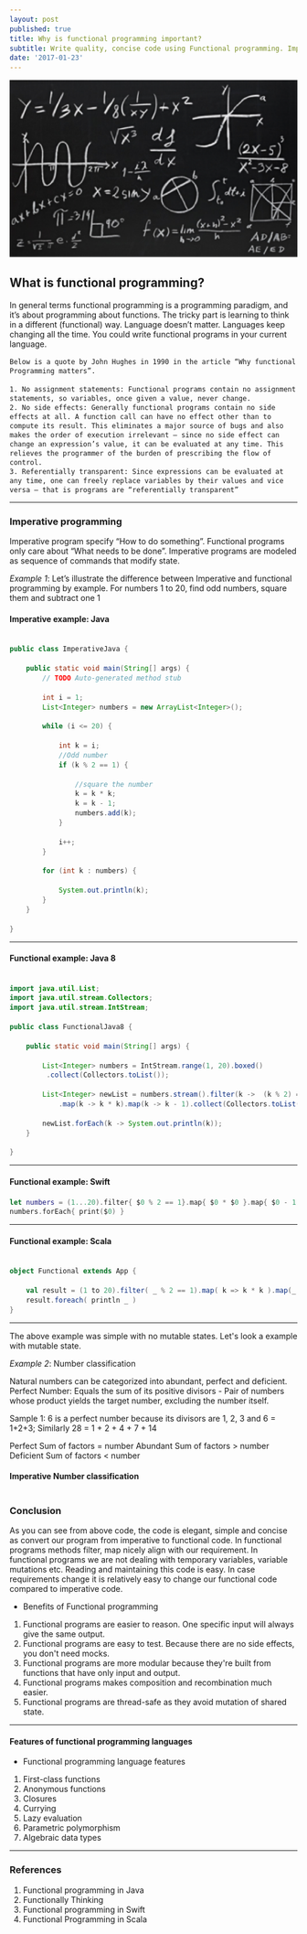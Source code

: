 ```yaml
---
layout: post
published: true
title: Why is functional programming important?
subtitle: Write quality, concise code using Functional programming. Imperative vs Functional programming. 
date: '2017-01-23'
---
```


![Why functional programming](/img/BlackBoard.png) 

## What is functional programming?


In general terms functional programming is a programming paradigm, and it’s about programming about functions. The tricky part is learning to think in a different (functional) way. Language doesn’t matter. Languages keep changing all the time. You could write functional programs in your current language. 

	Below is a quote by John Hughes in 1990 in the article “Why functional Programming matters”.

	1. No assignment statements: Functional programs contain no assignment statements, so variables, once given a value, never change. 
	2. No side effects: Generally functional programs contain no side effects at all. A function call can have no effect other than to compute its result. This eliminates a major source of bugs and also makes the order of execution irrelevant — since no side effect can change an expression’s value, it can be evaluated at any time. This relieves the programmer of the burden of prescribing the flow of control.
	3. Referentially transparent: Since expressions can be evaluated at any time, one can freely replace variables by their values and vice versa — that is programs are “referentially transparent”

--- 


### Imperative programming

Imperative program specify “How to do something”. Functional programs only care about “What needs to be done”. Imperative programs are modeled as sequence of commands that modify state. 

*Example 1*:
Let’s illustrate the difference between Imperative and functional programming by example. For numbers 1 to 20, find odd numbers, square them and subtract one 1

#### Imperative example: Java

```java

public class ImperativeJava {

	public static void main(String[] args) {
		// TODO Auto-generated method stub
		
		int i = 1;
		List<Integer> numbers = new ArrayList<Integer>();
		
		while (i <= 20) {
			
			int k = i;
			//Odd number
			if (k % 2 == 1) {
				
				//square the number
				k = k * k;
				k = k - 1;
				numbers.add(k);
			}
			
			i++;
		}
		
		for (int k : numbers) {
			
			System.out.println(k);
		}
	}
	
}

```
  
---
 
#### Functional example: Java 8

```java

import java.util.List;
import java.util.stream.Collectors;
import java.util.stream.IntStream;

public class FunctionalJava8 {

	public static void main(String[] args) {

		List<Integer> numbers = IntStream.range(1, 20).boxed()
         .collect(Collectors.toList());
		
		List<Integer> newList = numbers.stream().filter(k ->  (k % 2) == 1 )
			.map(k -> k * k).map(k -> k - 1).collect(Collectors.toList());
		
		newList.forEach(k -> System.out.println(k));
	}

}

```

---

#### Functional example: Swift

```swift
let numbers = (1...20).filter{ $0 % 2 == 1}.map{ $0 * $0 }.map{ $0 - 1 }
numbers.forEach{ print($0) }
```

---

#### Functional example: Scala 

```scala

object Functional extends App {
 
    val result = (1 to 20).filter( _ % 2 == 1).map( k => k * k ).map(_ - 1)
    result.foreach( println _ )
}

```
--- 	

The above example was simple with no mutable states. Let's look a example with mutable state.

*Example 2*: Number classification

Natural numbers can be categorized into abundant, perfect and deficient. 
Perfect Number: Equals the sum of its positive divisors - Pair of numbers whose product yields the target number, excluding the number itself.

Sample 1: 6 is a perfect number because its divisors are 1, 2, 3 and 6 = 1+2+3; Similarly 28 = 1 + 2 + 4 + 7 + 14

Perfect Sum of factors = number
Abundant Sum of factors > number
Deficient Sum of factors < number

#### Imperative Number classification

```java

```


### Conclusion

As you can see from above code, the code is elegant, simple and concise as convert our program from imperative to functional code. In functional programs methods filter, map nicely align with our requirement. In functional programs we are not dealing with temporary variables, variable mutations etc. Reading and maintaining this code is easy. In case requirements change it is relatively easy to change our functional code compared to imperative code. 

* Benefits of Functional programming
 1. Functional programs are easier to reason. One specific input will always give the same output.
 2. Functional programs are easy to test. Because there are no side effects, you don't need mocks.
 3. Functional programs are more modular because they're built from functions that have only input and output. 
 4. Functional programs makes composition and recombination much easier. 
 5. Functional programs are thread-safe as they avoid mutation of shared state. 


--- 

####  Features of functional programming languages

* Functional programming language features
 1. First-class functions
 2. Anonymous functions
 3. Closures
 4. Currying
 5. Lazy evaluation
 6. Parametric polymorphism
 7. Algebraic data types
 
---


### References

1. Functional programming in Java
2. Functionally Thinking
3. Functional programming in Swift
4. Functional Programming in Scala
